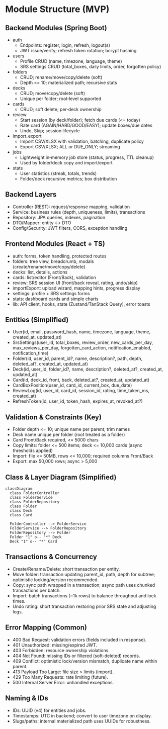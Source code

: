 # Module Structure (MVP)

## Backend Modules (Spring Boot)

- auth
  - Endpoints: register, login, refresh, logout(s)
  - JWT issue/verify; refresh token rotation; bcrypt hashing
- users
  - Profile CRUD (name, timezone, language, theme)
  - SRS settings CRUD (total_boxes, daily limits, order, forgotten policy)
- folders
  - CRUD; rename/move/copy/delete (soft)
  - Depth <= 10; materialized path; recursive stats
- decks
  - CRUD; move/copy/delete (soft)
  - Unique per folder; root‑level supported
- cards
  - CRUD; soft delete; per‑deck ownership
- review
  - Start session (by deck/folder); fetch due cards (<= today)
  - Rate card (AGAIN/HARD/GOOD/EASY); update boxes/due dates
  - Undo, Skip; session lifecycle
- import_export
  - Import CSV/XLSX with validation, batching, duplicate policy
  - Export CSV/XLSX; ALL or DUE_ONLY; streaming
- jobs
  - Lightweight in‑memory job store (status, progress, TTL cleanup)
  - Used by folder/deck copy and import/export
- stats
  - User statistics (streak, totals, trends)
  - Folder/deck recursive metrics; box distribution

## Backend Layers

- Controller (REST): request/response mapping, validation
- Service: business rules (depth, uniqueness, limits), transactions
- Repository: JPA queries, indexes, pagination
- DTO/Mapper: entity ↔ DTO
- Config/Security: JWT filters, CORS, exception handling

## Frontend Modules (React + TS)

- auth: forms, token handling, protected routes
- folders: tree view, breadcrumb, modals (create/rename/move/copy/delete)
- decks: list, details, actions
- cards: list/editor (Front/Back), validation
- review: SRS session UI (front/back reveal, rating, undo/skip)
- importExport: upload wizard, mapping hints, progress display
- settings: profile + SRS settings forms
- stats: dashboard cards and simple charts
- lib: API client, hooks, state (Zustand/TanStack Query), error toasts

## Entities (Simplified)

- User(id, email, password_hash, name, timezone, language, theme, created_at, updated_at)
- SrsSettings(user_id, total_boxes, review_order, new_cards_per_day, max_reviews_per_day, forgotten_card_action, notification_enabled, notification_time)
- Folder(id, user_id, parent_id?, name, description?, path, depth, deleted_at?, created_at, updated_at)
- Deck(id, user_id, folder_id?, name, description?, deleted_at?, created_at, updated_at)
- Card(id, deck_id, front, back, deleted_at?, created_at, updated_at)
- CardBoxPosition(user_id, card_id, current_box, due_date)
- ReviewLog(id, user_id, card_id, session_id, rating, time_taken_ms, created_at)
- RefreshToken(id, user_id, token_hash, expires_at, revoked_at?)

## Validation & Constraints (Key)

- Folder depth <= 10; unique name per parent; trim names
- Deck name unique per folder (root treated as a folder)
- Card Front/Back required, <= 5000 chars
- Copy limits: folder <= 500 items; deck <= 10,000 cards (async thresholds applied)
- Import: file <= 50MB, rows <= 10,000; required columns Front/Back
- Export: max 50,000 rows; async > 5,000

## Class & Layer Diagram (Simplified)
```mermaid
classDiagram
  class FolderController
  class FolderService
  class FolderRepository
  class Folder
  class Deck
  class Card

  FolderController --> FolderService
  FolderService --> FolderRepository
  FolderRepository --> Folder
  Folder "1" o-- "*" Deck
  Deck "1" o-- "*" Card
```

## Transactions & Concurrency
- Create/Rename/Delete: short transaction per entity.
- Move folder: transaction updating parent_id, path, depth for subtree; optimistic locking/version recommended.
- Copy: sync path wrapped in a transaction; async path uses chunked transactions per batch.
- Import: batch transactions (~1k rows) to balance throughput and lock times.
- Undo rating: short transaction restoring prior SRS state and adjusting logs.

## Error Mapping (Common)
- 400 Bad Request: validation errors (fields included in response).
- 401 Unauthorized: missing/expired JWT.
- 403 Forbidden: resource ownership violations.
- 404 Not Found: missing IDs or filtered (soft-deleted) records.
- 409 Conflict: optimistic lock/version mismatch, duplicate name within parent.
- 413 Payload Too Large: file size > limits (import).
- 429 Too Many Requests: rate limiting (future).
- 500 Internal Server Error: unhandled exceptions.

## Naming & IDs
- IDs: UUID (v4) for entities and jobs.
- Timestamps: UTC in backend; convert to user timezone on display.
- Slugs/paths: internal materialized path uses UUIDs for robustness.
